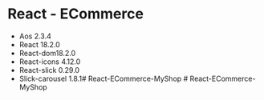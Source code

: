 # React - ECommerce
 * Aos 2.3.4
 * React 18.2.0
 * React-dom18.2.0
 * React-icons 4.12.0
 * React-slick 0.29.0
 * Slick-carousel 1.8.1#   R e a c t - E C o m m e r c e - M y S h o p 
 
 #   R e a c t - E C o m m e r c e - M y S h o p 
 
 
